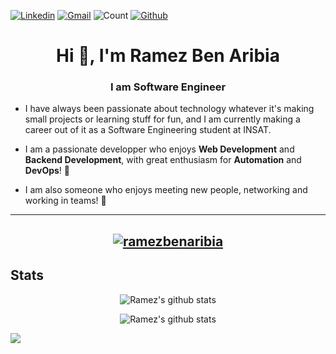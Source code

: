 [![Linkedin](https://img.shields.io/badge/ramezbenaribia-blue?style=flat&logo=Linkedin&logoColor=white)](https://www.linkedin.com/in/ramez-ben-aribia) [![Gmail](https://img.shields.io/badge/-ramezbenaribia-c14438?style=flat&logo=Gmail&logoColor=white)](mailto:ramezbenaribia@gmail.com) ![Count](https://visitor-badge.laobi.icu/badge?page_id=ramezbenaribia.ramezbenaribia) [![Github](https://img.shields.io/github/followers/ramezbenaribia?label=Followers&style=social)](https://github.com/ramezbenaribia)

<h1 align="center">Hi 👋, I'm Ramez Ben Aribia</h1>
<h3 align="center">I am Software Engineer</h3>

- I have always been passionate about technology whatever it's making small projects or learning stuff for fun, and I am currently making a career out of it as a Software Engineering student at INSAT.

- I am a passionate developper who enjoys **Web Development** and **Backend Development**, with great enthusiasm for **Automation** and **DevOps**! 🚀
- I am also someone who enjoys meeting new people, networking and working in teams! 🤗

---

## <p align="center"> <a href="https://github.com/ryo-ma/github-profile-trophy"><img src="https://github-profile-trophy.vercel.app/?username=ramezbenaribia" alt="ramezbenaribia" /></a> </p>

## Stats

<!-- ![ramezbenaribia GitHub stats](https://github-readme-stats.vercel.app/api?username=ramezbenaribia&show_icons=true&theme=tokyonight)
[![GitHub Streak](https://github-readme-streak-stats.herokuapp.com/?user=ramezbenaribia&theme=tokyonight)](https://git.io/streak-stats) -->

<p align="center">
    <img src="https://github-readme-stats.vercel.app/api?username=ramezbenaribia&show_icons=true&theme=tokyonight" alt="Ramez's github stats">
</p>
<p align="center">
    <img src="https://github-readme-streak-stats.herokuapp.com/?user=ramezbenaribia&theme=tokyonight" alt="Ramez's github stats">
</p>

<img src="https://activity-graph.herokuapp.com/graph?username=ramezbenaribia&hide_border=false&theme=xcode"/><br><br>
